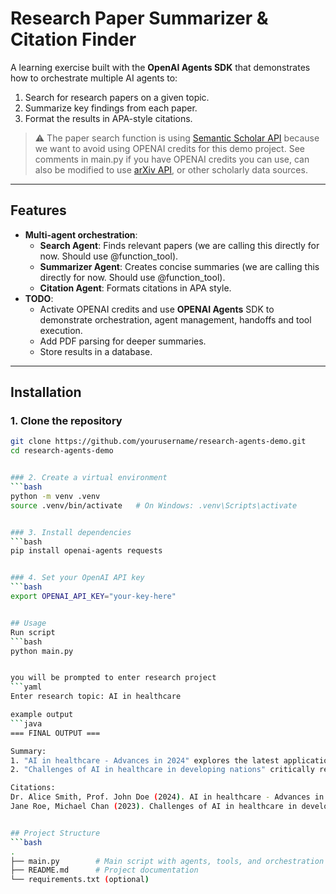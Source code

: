 # Research Paper Summarizer & Citation Finder

A learning exercise built with the **OpenAI Agents SDK** that demonstrates how to orchestrate multiple AI agents to:
1. Search for research papers on a given topic.
2. Summarize key findings from each paper.
3. Format the results in APA-style citations.

> ⚠️ The paper search function is using [Semantic Scholar API](https://api.semanticscholar.org/) because we want to avoid using OPENAI credits for this demo project. See comments in main.py if you have OPENAI credits you can use, can also be modified to use [arXiv API](https://arxiv.org/help/api), or other scholarly data sources. 

---

## Features

- **Multi-agent orchestration**:
  - **Search Agent**: Finds relevant papers (we are calling this directly for now. Should use @function_tool).
  - **Summarizer Agent**: Creates concise summaries (we are calling this directly for now. Should use @function_tool).
  - **Citation Agent**: Formats citations in APA style.
- **TODO**:
  - Activate OPENAI credits and use **OPENAI Agents** SDK to demonstrate orchestration, agent management, handoffs and tool execution.
  - Add PDF parsing for deeper summaries.
  - Store results in a database.

---

## Installation

### 1. Clone the repository
```bash
git clone https://github.com/yourusername/research-agents-demo.git
cd research-agents-demo


### 2. Create a virtual environment
```bash
python -m venv .venv
source .venv/bin/activate   # On Windows: .venv\Scripts\activate


### 3. Install dependencies
```bash
pip install openai-agents requests


### 4. Set your OpenAI API key
```bash
export OPENAI_API_KEY="your-key-here"


## Usage
Run script
```bash
python main.py


you will be prompted to enter research project
```yaml
Enter research topic: AI in healthcare

example output
```java
=== FINAL OUTPUT ===

Summary:
1. "AI in healthcare - Advances in 2024" explores the latest applications...
2. "Challenges of AI in healthcare in developing nations" critically reviews...

Citations:
Dr. Alice Smith, Prof. John Doe (2024). AI in healthcare - Advances in 2024.
Jane Roe, Michael Chan (2023). Challenges of AI in healthcare in developing nations.


## Project Structure
```bash
.
├── main.py        # Main script with agents, tools, and orchestration
├── README.md      # Project documentation
└── requirements.txt (optional)



